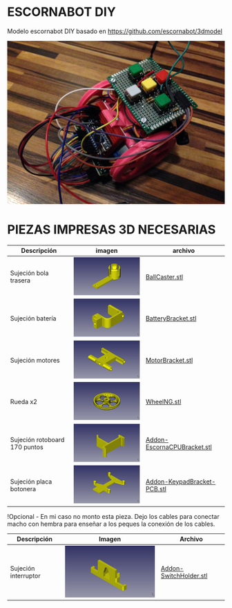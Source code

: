 # ESCORNABOT DIY
Modelo escornabot DIY basado en https://github.com/escornabot/3dmodel

![Escornabot DIY](imagenes/Escornabot-DIY.jpg)


# PIEZAS IMPRESAS 3D NECESARIAS

Descripción         | imagen          | archivo         
------------- | ------------- | ------------- 
Sujeción bola trasera|![BallCaster.stl](imagenes/BallCaster.png) | [BallCaster.stl](STL/BallCaster.stl) 
Sujeción batería|![BatteryBracket.stl](imagenes/BatteryBracket.png) | [BatteryBracket.stl](STL/BatteryBracket.stl) 
Sujeción motores|![MotorBracket.stl](imagenes/MotorBracket.png) | [MotorBracket.stl](STL/MotorBracket.stl) 
Rueda x2|![WheelNG.stl](imagenes/WheelNG.png) | [WheelNG.stl](STL/WheelNG.stl) 
Sujeción rotoboard 170 puntos|![Addon-EscornaCPUBracket.stl](imagenes/Addon-EscornaCPUBracket.png) | [Addon-EscornaCPUBracket.stl](STL/Addon-EscornaCPUBracket.stl)
Sujeción placa botonera|![Addon-KeypadBracket-PCB.stl](imagenes/Addon-KeypadBracket-PCB.png) | [Addon-KeypadBracket-PCB.stl](STL/Addon-KeypadBracket-PCB.stl)


!Opcional - En mi caso no monto esta pieza. Dejo los cables para conectar macho con hembra para enseñar a los peques la conexión de los cables.

Descripción         | Imagen          | Archivo          
------------- | ------------- | ------------- 
Sujeción interruptor|![Addon-SwitchHolder.stl](imagenes/Addon-SwitchHolder.png) | [Addon-SwitchHolder.stl](STL/Addon-SwitchHolder.stl) 
